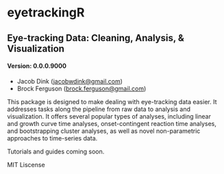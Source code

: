 eyetrackingR
=====================================

## Eye-tracking Data: Cleaning, Analysis, & Visualization
#### Version: 0.0.0.9000


- Jacob Dink (jacobwdink@gmail.com)
- Brock Ferguson (brock.ferguson@gmail.com)


This package is designed to make dealing with eye-tracking data easier. It addresses tasks along the pipeline from raw data to analysis and visualization. It offers several popular types of analyses, including linear and growth curve time analyses, onset-contingent reaction time analyses, and bootstrapping cluster analyses, as well as novel non-parametric approaches to time-series data.

Tutorials and guides coming soon.

MIT Liscense 
